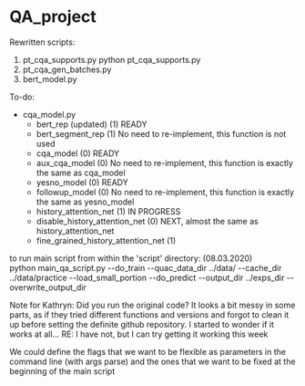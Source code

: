 # QA_project

Rewritten scripts:
  1. pt_cqa_supports.py
      python pt_cqa_supports.py
  2. pt_cqa_gen_batches.py
  3. bert_model.py
  
To-do:
- cqa_model.py
	- bert_rep (updated) 				(1) READY
	- bert_segment_rep 				(1) No need to re-implement, this function is not used
	- cqa_model 					(0) READY
	- aux_cqa_model 				(0) No need to re-implement, this function is exactly the same as cqa_model
	- yesno_model 					(0) READY
	- followup_model 				(0) No need to re-implement, this function is exactly the same as yesno_model
	- history_attention_net 			(1) IN PROGRESS
	- disable_history_attention_net 		(0) NEXT, almost the same as history_attention_net
	- fine_grained_history_attention_net 		(1)


to run main script from within the 'script' directory: (08.03.2020) <br>
python main_qa_script.py --do_train --quac_data_dir ../data/ --cache_dir ../data/practice --load_small_portion --do_predict --output_dir ../exps_dir --overwrite_output_dir

Note for Kathryn: Did you run the original code? It looks a bit messy in some parts, as if they tried different functions and versions and forgot
to clean it up before setting the definite github repository. I started to wonder if it works at all...
RE: I have not, but I can try getting it working this week

We could define the flags that we want to be flexible as parameters in the command line (with args parse) and the ones that we want to be fixed
at the beginning of the main script
